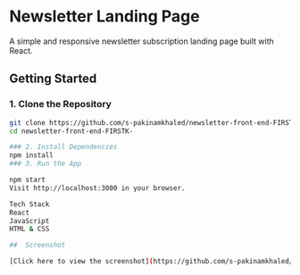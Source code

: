 #  Newsletter Landing Page

A simple and responsive newsletter subscription landing page built with React.

##  Getting Started

### 1. Clone the Repository

```bash
git clone https://github.com/s-pakinamkhaled/newsletter-front-end-FIRSTK-.git
cd newsletter-front-end-FIRSTK-

### 2. Install Dependencies
npm install
### 3. Run the App

npm start
Visit http://localhost:3000 in your browser.

Tech Stack
React
JavaScript
HTML & CSS

##  Screenshot

[Click here to view the screenshot](https://github.com/s-pakinamkhaled/newsletter-front-end-FIRSTK-/blob/main/Screenshot%202025-07-16%20123205.png)

